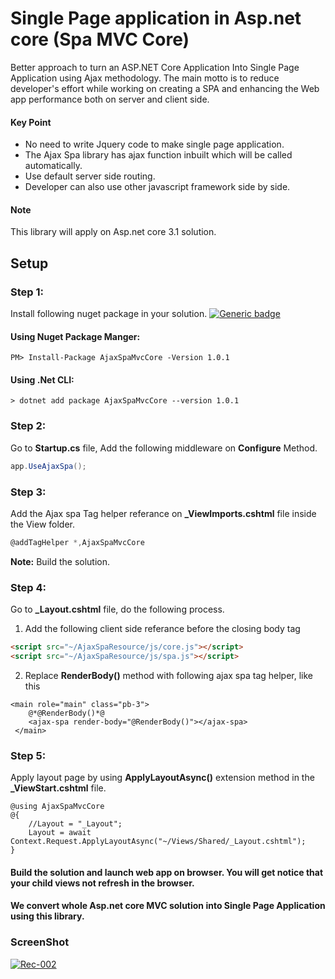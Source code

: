 # Single Page application in Asp.net core (Spa MVC Core)
Better approach to turn an ASP.NET Core Application Into Single Page Application using Ajax methodology.
The main motto is to reduce developer's effort while working on creating a SPA and 
enhancing the Web app performance both on server and client side.

#### Key Point
* No need to write Jquery code to make single page application.
* The Ajax Spa library has ajax function inbuilt which will be called automatically.
* Use default server side routing.
* Developer can also use other javascript framework side by side.

#### Note
This library will apply on Asp.net core 3.1 solution.

## Setup

### Step 1:
Install following nuget package in your solution.
[![Generic badge](https://img.shields.io/badge/Nuget-1.0.1-<COLOR>.svg)](https://www.nuget.org/packages/AjaxSpaMvcCore/1.0.1)

#### Using Nuget Package Manger:
```
PM> Install-Package AjaxSpaMvcCore -Version 1.0.1
```

#### Using .Net CLI:
```
> dotnet add package AjaxSpaMvcCore --version 1.0.1
```


### Step 2:
Go to **Startup.cs** file, Add the following middleware on **Configure** Method.
```C#
app.UseAjaxSpa();
```

### Step 3:
Add the Ajax spa Tag helper referance on **_ViewImports.cshtml** file inside the View folder.
```C#
@addTagHelper *,AjaxSpaMvcCore
```
**Note:** Build the solution. 

### Step 4:
Go to **_Layout.cshtml** file, do the following process.
1. Add the following client side referance before the closing body tag
```html
<script src="~/AjaxSpaResource/js/core.js"></script>
<script src="~/AjaxSpaResource/js/spa.js"></script>
```
2. Replace **RenderBody()** method with following ajax spa tag helper, like this
```razor
<main role="main" class="pb-3">
    @*@RenderBody()*@
    <ajax-spa render-body="@RenderBody()"></ajax-spa>
 </main>
```
### Step 5:
Apply layout page by using **ApplyLayoutAsync()** extension method in the **_ViewStart.cshtml** file.
```razor
@using AjaxSpaMvcCore
@{
    //Layout = "_Layout";
    Layout = await Context.Request.ApplyLayoutAsync("~/Views/Shared/_Layout.cshtml");
}

```

#### Build the solution and launch web app on browser. You will get notice that your child views not refresh in the browser.
#### We convert whole Asp.net core MVC solution into Single Page Application using this library. 

### ScreenShot
<a href="https://ibb.co/PrMmrZZ"><img src="https://i.ibb.co/2FSnF77/Rec-002.gif" alt="Rec-002" border="0" /></a>
